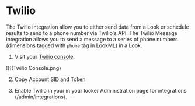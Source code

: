 # Twilio

The Twilio integration allow you to either send data from a Look or schedule results to send to a phone number via Twilio's API. The Twilio Message integration allows you to send a message to a series of phone numbers (dimensions tagged with `phone` tag in LookML) in a Look.

1. Visit your [Twilio console](https://www.twilio.com/console).

![](Twilio Console.png)

2. Copy Account SID and Token

4. Enable Twilio  in your in your looker Administration page for integrations (/admin/integrations).
